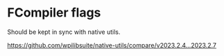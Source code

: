 
# FCompiler flags
Should be kept in sync with native utils.

https://github.com/wpilibsuite/native-utils/compare/v2023.2.4...2023.2.7
